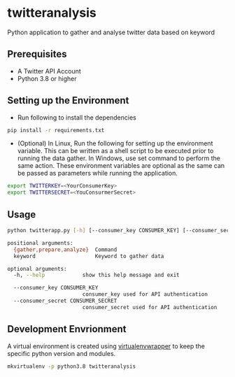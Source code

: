 # twitteranalysis
Python application to gather and analyse twitter data based on keyword

## Prerequisites

* A Twitter API Account
* Python 3.8 or higher

## Setting up the Environment


* Run following to install the dependencies

```bash
pip install -r requirements.txt
```

*  (Optional) In Linux, Run the following for setting up the environment variable. This can be written as a shell script to be executed prior to running the data gather. In Windows, use set command to perform the same action. These environment variables are optional as the same can be passed as parameters while running the application.



```bash
export TWITTERKEY=<YourConsumerKey>
export TWITTERSECRET=<YouConsurmerSecret>
```

## Usage

```bash
python twitterapp.py [-h] [--consumer_key CONSUMER_KEY] [--consumer_secret CONSUMER_SECRET] {gather,prepare,analyze} keyword  

positional arguments:
  {gather,prepare,analyze}  Command
  keyword                   Keyword to gather data 

optional arguments:
  -h, --help            show this help message and exit

  --consumer_key CONSUMER_KEY
                        consumer_key used for API authentication
  --consumer_secret CONSUMER_SECRET
                        consumer_secret used for API authentication
```

## Development Envrionment

A virtual environment is created using [virtualenvwrapper](https://virtualenvwrapper.readthedocs.io/en/latest/) to keep the specific python version and modules.

```bash
mkvirtualenv -p python3.8 twitteranalysis
```


